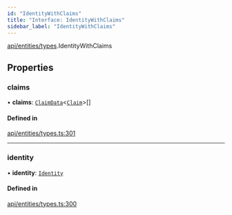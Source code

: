 ```yaml
---
id: "IdentityWithClaims"
title: "Interface: IdentityWithClaims"
sidebar_label: "IdentityWithClaims"
---
```


[api/entities/types](../../../../../modules/API/Entities/Types/Types.md).IdentityWithClaims

## Properties

### claims

• **claims**: [`ClaimData`](../ClaimData/ClaimData.md)\<[`Claim`](../../../../../modules/API/Entities/Types/Types.md#claim)\>[]

#### Defined in

[api/entities/types.ts:301](https://github.com/PolymeshAssociation/polymesh-sdk/blob/8a9158669/src/api/entities/types.ts#L301)

___

### identity

• **identity**: [`Identity`](../../../../../classes/API/Entities/Identity/Identity.md)

#### Defined in

[api/entities/types.ts:300](https://github.com/PolymeshAssociation/polymesh-sdk/blob/8a9158669/src/api/entities/types.ts#L300)
